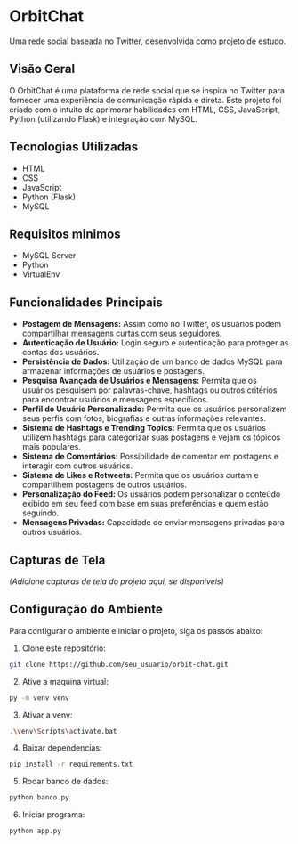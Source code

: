 # OrbitChat

Uma rede social baseada no Twitter, desenvolvida como projeto de estudo.

## Visão Geral

O OrbitChat é uma plataforma de rede social que se inspira no Twitter para fornecer uma experiência de comunicação rápida e direta. Este projeto foi criado com o intuito de aprimorar habilidades em HTML, CSS, JavaScript, Python (utilizando Flask) e integração com MySQL.

## Tecnologias Utilizadas

- HTML
- CSS
- JavaScript
- Python (Flask)
- MySQL

## Requisitos minimos

- MySQL Server
- Python
- VirtualEnv

## Funcionalidades Principais

- **Postagem de Mensagens:** Assim como no Twitter, os usuários podem compartilhar mensagens curtas com seus seguidores.
- **Autenticação de Usuário:** Login seguro e autenticação para proteger as contas dos usuários.
- **Persistência de Dados:** Utilização de um banco de dados MySQL para armazenar informações de usuários e postagens.
- **Pesquisa Avançada de Usuários e Mensagens:** Permita que os usuários pesquisem por palavras-chave, hashtags ou outros critérios para encontrar usuários e mensagens específicos.
- **Perfil do Usuário Personalizado:** Permita que os usuários personalizem seus perfis com fotos, biografias e outras informações relevantes.
- **Sistema de Hashtags e Trending Topics:** Permita que os usuários utilizem hashtags para categorizar suas postagens e vejam os tópicos mais populares.
- **Sistema de Comentários:** Possibilidade de comentar em postagens e interagir com outros usuários.
- **Sistema de Likes e Retweets:** Permita que os usuários curtam e compartilhem postagens de outros usuários.
- **Personalização do Feed:** Os usuários podem personalizar o conteúdo exibido em seu feed com base em suas preferências e quem estão seguindo.
- **Mensagens Privadas:** Capacidade de enviar mensagens privadas para outros usuários.

## Capturas de Tela

_(Adicione capturas de tela do projeto aqui, se disponíveis)_

## Configuração do Ambiente

Para configurar o ambiente e iniciar o projeto, siga os passos abaixo:

1. Clone este repositório:

```bash
git clone https://github.com/seu_usuario/orbit-chat.git
```

2. Ative a maquina virtual:

```bash
py -m venv venv
```

3. Ativar a venv:

```bash
.\venv\Scripts\activate.bat
```

4. Baixar dependencias:

```bash
pip install -r requirements.txt
```

5. Rodar banco de dados:

```bash
python banco.py
```

6. Iniciar programa:

```bash
python app.py
```
